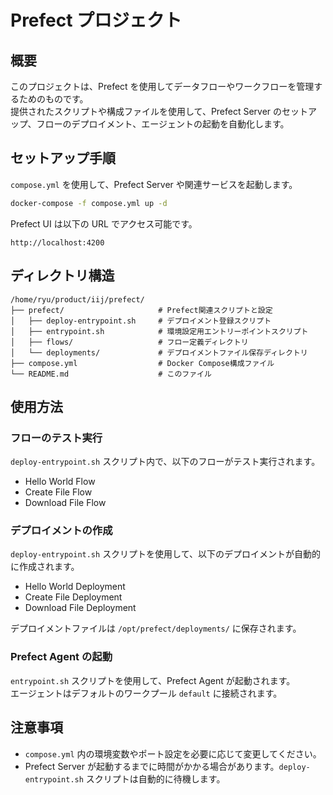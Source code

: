 # Prefect プロジェクト

## 概要

このプロジェクトは、Prefect を使用してデータフローやワークフローを管理するためのものです。  
提供されたスクリプトや構成ファイルを使用して、Prefect Server のセットアップ、フローのデプロイメント、エージェントの起動を自動化します。

## セットアップ手順

`compose.yml` を使用して、Prefect Server や関連サービスを起動します。

```bash
docker-compose -f compose.yml up -d
```

Prefect UI は以下の URL でアクセス可能です。

```
http://localhost:4200
```

## ディレクトリ構造

```
/home/ryu/product/iij/prefect/
├── prefect/                     # Prefect関連スクリプトと設定
│   ├── deploy-entrypoint.sh     # デプロイメント登録スクリプト
│   ├── entrypoint.sh            # 環境設定用エントリーポイントスクリプト
│   ├── flows/                   # フロー定義ディレクトリ
│   └── deployments/             # デプロイメントファイル保存ディレクトリ
├── compose.yml                  # Docker Compose構成ファイル
└── README.md                    # このファイル
```

## 使用方法

### フローのテスト実行

`deploy-entrypoint.sh` スクリプト内で、以下のフローがテスト実行されます。

- Hello World Flow
- Create File Flow
- Download File Flow

### デプロイメントの作成

`deploy-entrypoint.sh` スクリプトを使用して、以下のデプロイメントが自動的に作成されます。

- Hello World Deployment
- Create File Deployment
- Download File Deployment

デプロイメントファイルは `/opt/prefect/deployments/` に保存されます。

### Prefect Agent の起動

`entrypoint.sh` スクリプトを使用して、Prefect Agent が起動されます。  
エージェントはデフォルトのワークプール `default` に接続されます。

## 注意事項

- `compose.yml` 内の環境変数やポート設定を必要に応じて変更してください。
- Prefect Server が起動するまでに時間がかかる場合があります。`deploy-entrypoint.sh` スクリプトは自動的に待機します。
